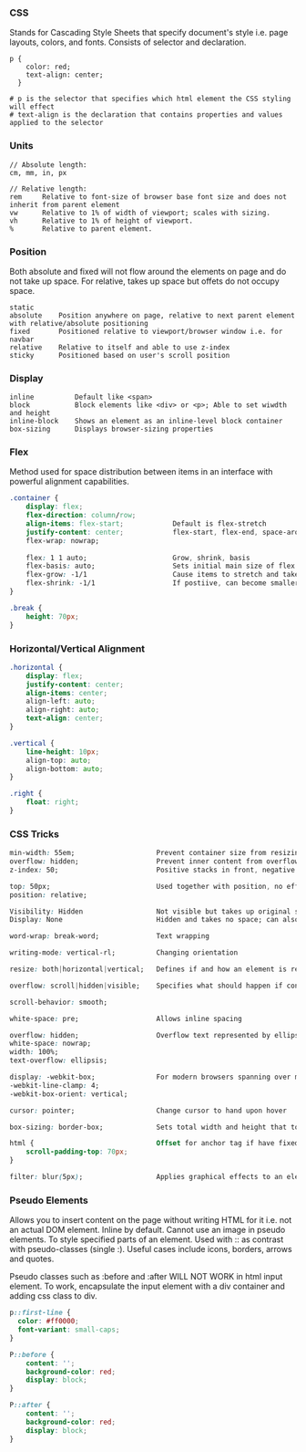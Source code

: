 ### CSS
Stands for Cascading Style Sheets that specify document's style i.e. page layouts, colors, and fonts. Consists of selector and declaration.
```
p {
    color: red;
    text-align: center;
  }
  
# p is the selector that specifies which html element the CSS styling will effect
# text-align is the declaration that contains properties and values applied to the selector
```

### Units
```
// Absolute length:
cm, mm, in, px

// Relative length:
rem     Relative to font-size of browser base font size and does not inherit from parent element
vw      Relative to 1% of width of viewport; scales with sizing.
vh      Relative to 1% of height of viewport.
%       Relative to parent element.
```

### Position
Both absolute and fixed will not flow around the elements on page and do not take up space. For relative, takes up space but offets do not occupy space.
```
static
absolute    Position anywhere on page, relative to next parent element with relative/absolute positioning
fixed       Positioned relative to viewport/browser window i.e. for navbar
relative    Relative to itself and able to use z-index
sticky      Positioned based on user's scroll position
```

### Display

```
inline          Default like <span>
block           Block elements like <div> or <p>; Able to set wiwdth and height
inline-block    Shows an element as an inline-level block container
box-sizing      Displays browser-sizing properties
```

### Flex
Method used for space distribution between items in an interface with powerful alignment capabilities.
```css
.container {
    display: flex;
    flex-direction: column/row;
    align-items: flex-start;            Default is flex-stretch
    justify-content: center;            flex-start, flex-end, space-around, space-between, space-evenly
    flex-wrap: nowrap;
    
    flex: 1 1 auto;                     Grow, shrink, basis
    flex-basis: auto;                   Sets initial main size of flex item, else content size
    flex-grow: -1/1                     Cause items to stretch and take up any available space 
    flex-shrink: -1/1                   If postiive, can become smaller than flex-basis if insufficient space  
}

.break {
    height: 70px;  
}

```

### Horizontal/Vertical Alignment
```css
.horizontal {
    display: flex;
    justify-content: center;
    align-items: center;
    align-left: auto;
    align-right: auto;
    text-align: center;
}

.vertical {
    line-height: 10px;
    align-top: auto;
    align-bottom: auto;
}

.right {
    float: right;
}
```


### CSS Tricks
```css
min-width: 55em;                    Prevent container size from resizing when user resizes window
overflow: hidden;                   Prevent inner content from overflowing the wrapping container outline
z-index: 50;                        Positive stacks in front, negative stacks behind (changes transparency)

top: 50px;                          Used together with position, no effect on surrounding elements
position: relative;

Visibility: Hidden                  Not visible but takes up original space
Display: None                       Hidden and takes no space; can also set inline, block, inline-block

word-wrap: break-word;              Text wrapping

writing-mode: vertical-rl;          Changing orientation 

resize: both|horizontal|vertical;   Defines if and how an element is resizable

overflow: scroll|hidden|visible;    Specifies what should happen if content overflows an element box

scroll-behavior: smooth;

white-space: pre;                   Allows inline spacing

overflow: hidden;                   Overflow text represented by ellipsis
white-space: nowrap;
width: 100%;
text-overflow: ellipsis;

display: -webkit-box;               For modern browsers spanning over multiple lines
-webkit-line-clamp: 4;
-webkit-box-orient: vertical;

cursor: pointer;                    Change cursor to hand upon hover

box-sizing: border-box;             Sets total width and height that to account for border/padding

html {                              Offset for anchor tag if have fixed navbar
    scroll-padding-top: 70px;
}

filter: blur(5px);                  Applies graphical effects to an element to adjust rendering of images/borders
```

### Pseudo Elements
Allows you to insert content on the page without writing HTML for it i.e. not an actual DOM element. Inline by default. Cannot use an image in pseudo elements. 
To style specified parts of an element. Used with :: as contrast with pseudo-classes (single :). Useful cases include icons, borders, arrows and quotes.

Pseudo classes such as :before and :after WILL NOT WORK in html input element. To work, encapsulate the input element with a div container and adding css class to div.

```css
p::first-line {             
  color: #ff0000;
  font-variant: small-caps;
}

P::before {
    content: '';
    background-color: red;
    display: block;
}

P::after {
    content: '';
    background-color: red;
    display: block;
}
```
